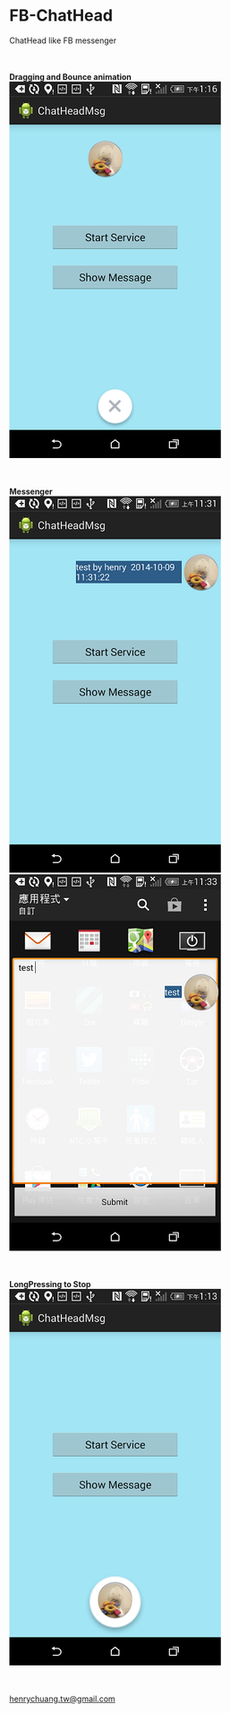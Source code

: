 FB-ChatHead
===========

ChatHead like FB messenger

<br/><br/>
**Dragging and Bounce animation**<br/>
![](assets/drag.png)

<br/><br/>
**Messenger**<br/>
![](assets/messenger1.png)
![](assets/messenger2.png)

<br/><br/>
**LongPressing to Stop**<br/>
![](assets/pic_delete.png)

<br/><br/>
henrychuang.tw@gmail.com
